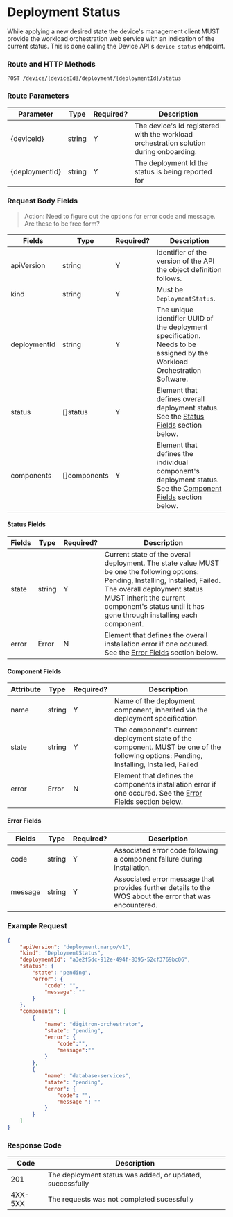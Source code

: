# Deployment Status

While applying a new desired state the device's management client MUST provide the workload orchestration web service with an indication of the current status. This is done calling the Device API's `device status` endpoint.

### Route and HTTP Methods

```http
POST /device/{deviceId}/deployment/{deploymentId}/status
```

### Route Parameters

|Parameter | Type | Required? | Description|
|----------|------|-----------|------------|
| {deviceId} | string | Y | The device's Id registered with the workload orchestration solution during onboarding.|
| {deploymentId} | string | Y | The deployment Id the status is being reported for |

### Request Body Fields

> Action: Need to figure out the options for error code and message. Are these to be free form?

| Fields       | Type            | Required?       | Description     |
|-----------------|-----------------|-----------------|-----------------|
| apiVersion      | string    | Y    | Identifier of the version of the API the object definition follows.|
| kind            | string    | Y    | Must be `DeploymentStatus`.|
| deploymentId    | string    | Y    | The unique identifier UUID of the deployment specification. Needs to be assigned by the Workload Orchestration Software. |
| status          | []status    | Y    | Element that defines overall deployment status. See the [Status Fields](#status-fields) section below.|
| components      | []components    | Y    | Element that defines the individual component's deployment status. See the [Component Fields](#component-fields) section below.|

#### Status Fields

| Fields      | Type            | Required?       | Description     |
|-----------------|-----------------|-----------------|-----------------|
| state      | string    | Y    | Current state of the overall deployment. The state value MUST be one the following options: Pending, Installing, Installed, Failed. The overall deployment status MUST inherit the current component's status until it has gone through installing each component.|
| error      | Error    | N    | Element that defines the overall installation error if one occured. See the [Error Fields](#error-fields) section below.|

#### Component Fields

| Attribute       | Type            | Required?       | Description     |
|-----------------|-----------------|-----------------|-----------------|
| name      | string    | Y    | Name of the deployment component, inherited via the deployment specification |
| state     | string    | Y    | The component's current deployment state of the component. MUST be one of the following options: Pending, Installing, Installed, Failed |
| error     | Error    | N    | Element that defines the components installation error if one occured. See the [Error Fields](#error-fields) section below.  |

#### Error Fields

| Fields       | Type            | Required?       | Description     |
|-----------------|-----------------|-----------------|-----------------|
| code      | string    | Y    | Associated error code following a component failure during installation. |
| message   | string    | Y    | Associated error message that provides further details to the WOS about the error that was encountered. |

### Example Request

```json
{
    "apiVersion": "deployment.margo/v1",
    "kind": "DeploymentStatus",
    "deploymentId": "a3e2f5dc-912e-494f-8395-52cf3769bc06",
    "status": {
        "state": "pending",
        "error": {
            "code": "",
            "message": ""
        }
    },
    "components": [
        {
            "name": "digitron-orchestrator",
            "state": "pending",
            "error": {
                "code":"",
                "message":""
            }
        },
        {
            "name": "database-services",
            "state": "pending",
            "error": {
                "code": "",
                "message ": ""
            }
        }
    ]
}
```

### Response Code

| Code | Description |
|------|-------------|
| 201  | The deployment status was added, or updated, successfully |
| 4XX-5XX | The requests was not completed sucessfully |
